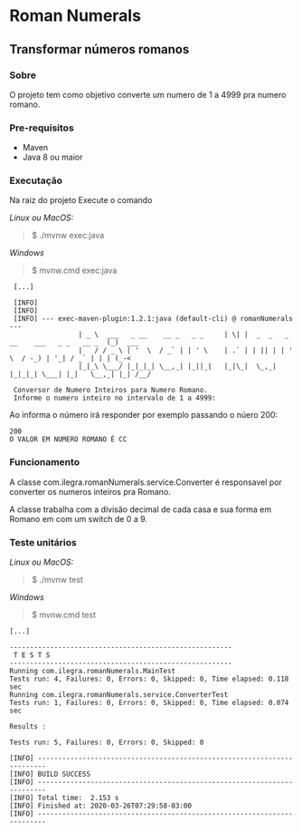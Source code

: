 # Roman Numerals

## Transformar números romanos

### Sobre
O projeto tem como objetivo converte um numero de 1 a 4999 pra numero romano.

### Pre-requisitos
* Maven
* Java 8 ou maior
### Executação
Na raiz do projeto Execute o comando

*Linux ou MacOS:*
> $ ./mvnw exec:java

*Windows*
> $ mvnw.cmd exec:java

```
 [...]
 
 [INFO] 
 [INFO] 
 [INFO] --- exec-maven-plugin:1.2.1:java (default-cli) @ romanNumerals ---
                 | _ \  ___   _ __    __ _   _ _     | \| |  _  _   _ __    ___   _ _   __ _  (_)  ___
                 |   / / _ \ | '  \  / _` | | ' \    | .` | | || | | '  \  / -_) | '_| / _` | | | (_-<
                 |_|_\ \___/ |_|_|_| \__,_| |_||_|   |_|\_|  \_,_| |_|_|_| \___| |_|   \__,_| |_| /__/
 
 Conversor de Numero Inteiros para Numero Romano.
 Informe o numero inteiro no intervalo de 1 a 4999:
```
Ao informa o número irá responder por exemplo passando o núero 200: 
```
200
O VALOR EM NUMERO ROMANO É CC
```

### Funcionamento
A classe com.ilegra.romanNumerals.service.Converter é responsavel por converter os numeros inteiros pra Romano.

A classe trabalha com a divisão decimal de cada casa e sua forma em Romano em com um switch de 0 a 9. 


### Teste unitários
*Linux ou MacOS:*
> $ ./mvnw test

*Windows*
> $ mvnw.cmd test

```
[...]

-------------------------------------------------------
 T E S T S
-------------------------------------------------------
Running com.ilegra.romanNumerals.MainTest
Tests run: 4, Failures: 0, Errors: 0, Skipped: 0, Time elapsed: 0.118 sec
Running com.ilegra.romanNumerals.service.ConverterTest
Tests run: 1, Failures: 0, Errors: 0, Skipped: 0, Time elapsed: 0.074 sec

Results :

Tests run: 5, Failures: 0, Errors: 0, Skipped: 0

[INFO] ------------------------------------------------------------------------
[INFO] BUILD SUCCESS
[INFO] ------------------------------------------------------------------------
[INFO] Total time:  2.153 s
[INFO] Finished at: 2020-03-26T07:29:58-03:00
[INFO] ------------------------------------------------------------------------

```